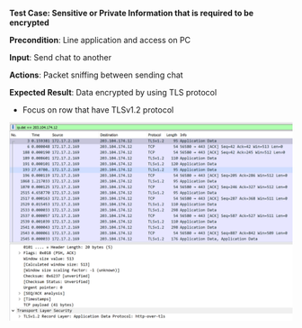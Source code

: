 **Test Case: Sensitive or Private Information that is required to be encrypted**

**Precondition**: Line application and access on PC 

**Input**: Send chat to another

**Actions**: Packet sniffing between sending chat

**Expected Result**: Data encrypted by using TLS protocol
* Focus on row that have TLSv1.2 protocol

![GitHub Logo](pic/encrypt.PNG)
